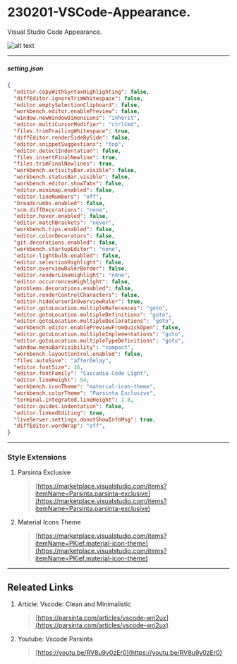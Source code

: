 # 230201-VSCode-Appearance.
Visual Studio Code Appearance.

![alt text](https://github.com/bri-anadi/vscode-appearance/blob/main/vscode-appearance.png?raw=true)

---


##### setting.json

```json
{
  "editor.copyWithSyntaxHighlighting": false,
  "diffEditor.ignoreTrimWhitespace": false,
  "editor.emptySelectionClipboard": false,
  "workbench.editor.enablePreview": false,
  "window.newWindowDimensions": "inherit",
  "editor.multiCursorModifier": "ctrlCmd",
  "files.trimTrailingWhitespace": true,
  "diffEditor.renderSideBySide": false,
  "editor.snippetSuggestions": "top",
  "editor.detectIndentation": false,
  "files.insertFinalNewline": true,
  "files.trimFinalNewlines": true,
  "workbench.activityBar.visible": false,
  "workbench.statusBar.visible": false,
  "workbench.editor.showTabs": false,
  "editor.minimap.enabled": false,
  "editor.lineNumbers": "off",
  "breadcrumbs.enabled": false,
  "scm.diffDecorations": "none",
  "editor.hover.enabled": false,
  "editor.matchBrackets": "never",
  "workbench.tips.enabled": false,
  "editor.colorDecorators": false,
  "git.decorations.enabled": false,
  "workbench.startupEditor": "none",
  "editor.lightbulb.enabled": false,
  "editor.selectionHighlight": false,
  "editor.overviewRulerBorder": false,
  "editor.renderLineHighlight": "none",
  "editor.occurrencesHighlight": false,
  "problems.decorations.enabled": false,
  "editor.renderControlCharacters": false,
  "editor.hideCursorInOverviewRuler": true,
  "editor.gotoLocation.multipleReferences": "goto",
  "editor.gotoLocation.multipleDefinitions": "goto",
  "editor.gotoLocation.multipleDeclarations": "goto",
  "workbench.editor.enablePreviewFromQuickOpen": false,
  "editor.gotoLocation.multipleImplementations": "goto",
  "editor.gotoLocation.multipleTypeDefinitions": "goto",
  "window.menuBarVisibility": "compact",
  "workbench.layoutControl.enabled": false,
  "files.autoSave": "afterDelay",
  "editor.fontSize": 16,
  "editor.fontFamily": "Cascadia Code Light",
  "editor.lineHeight": 54,
  "workbench.iconTheme": "material-icon-theme",
  "workbench.colorTheme": "Parsinta Exclusive",
  "terminal.integrated.lineHeight": 1.8,
  "editor.guides.indentation": false,
  "editor.linkedEditing": true,
  "liveServer.settings.donotShowInfoMsg": true,
  "diffEditor.wordWrap": "off",
}
```

---

### Style Extensions
1. Parsinta Exclusive
    > [https://marketplace.visualstudio.com/items?itemName=Parsinta.parsinta-exclusive](https://marketplace.visualstudio.com/items?itemName=Parsinta.parsinta-exclusive)
2. Material Icons Theme
    > [https://marketplace.visualstudio.com/items?itemName=PKief.material-icon-theme](https://marketplace.visualstudio.com/items?itemName=PKief.material-icon-theme) 

---
## Releated Links
1. Article: Vscode: Clean and Minimalistic
    > [https://parsinta.com/articles/vscode-wri2ux](https://parsinta.com/articles/vscode-wri2ux)
2. Youtube: Vscode Parsinta 
    > [https://youtu.be/RV8u9y0zEr0](https://youtu.be/RV8u9y0zEr0)
